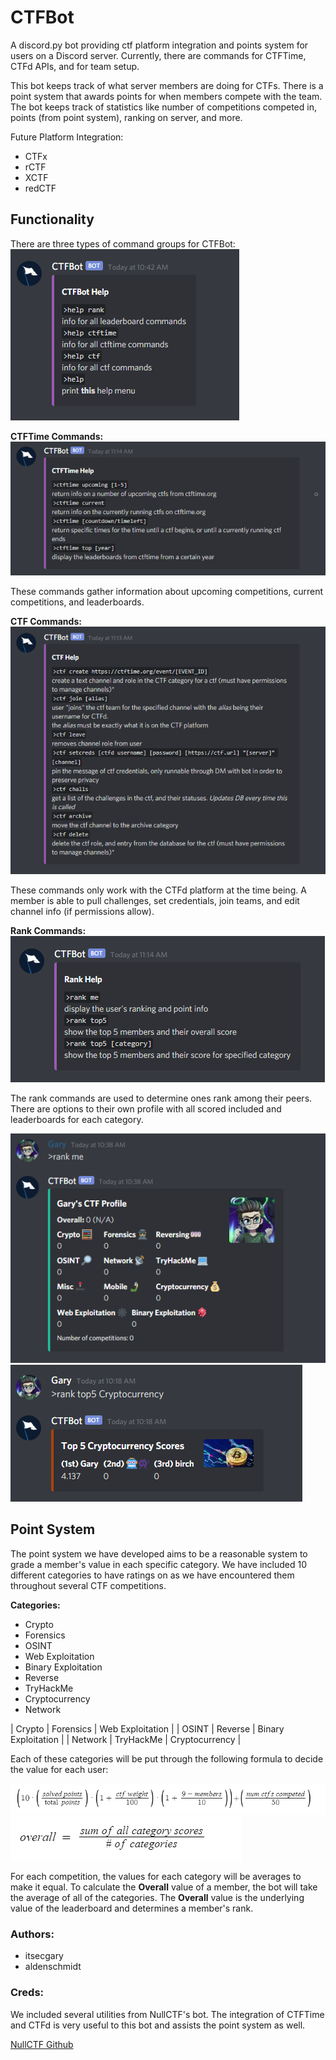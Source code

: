 # CTFBot
A discord.py bot providing ctf platform integration and points system for
users on a Discord server. Currently, there are commands for CTFTime, CTFd APIs,
and for team setup.

This bot keeps track of what server members are doing for CTFs. There is a point
system that awards points for when members compete with the team. The bot keeps
track of statistics like number of competitions competed in, points
(from point system), ranking on server, and more.

Future Platform Integration:
- CTFx
- rCTF
- XCTF
- redCTF

## Functionality
There are three types of command groups for CTFBot:
<img src="images/help.PNG" alt="Help Info">

**CTFTime Commands:**
<img src="images/ctftime_help.PNG" alt="CTFTime Help Info">

These commands gather information about upcoming competitions, current
competitions, and leaderboards.

**CTF Commands:**
<img src="images/ctf_help.PNG" alt="CTF Help Info">

These commands only work with the CTFd platform at the time being. A member is
able to pull challenges, set credentials, join teams, and edit channel info
(if permissions allow).

**Rank Commands:**
<img src="images/rank_help.PNG" alt="Rank Help Info">

The rank commands are used to determine ones rank among their peers. There are
options to their own profile with all scored included and leaderboards for each
category.

<img src="images/rank_me.PNG" alt="Rank Me Command">

<img src="images/category.PNG" alt="Category Leaderboard Example">


## Point System
The point system we have developed aims to be a reasonable system to grade a
member's value in each specific category. We have included 10 different categories
to have ratings on as we have encountered them throughout several CTF competitions.

**Categories:**
- Crypto
- Forensics
- OSINT
- Web Exploitation
- Binary Exploitation
- Reverse
- TryHackMe
- Cryptocurrency
- Network

| Crypto  | Forensics |  Web Exploitation   |
|  OSINT  |  Reverse  | Binary Exploitation |
| Network | TryHackMe |   Cryptocurrency    |

Each of these categories will be put through the following formula to decide the
value for each user:

<img src="images/points_system_challs.PNG" alt="Point System Formula">

<img src="images/points_system_challs2.PNG" alt="Point System Overall Formula">

For each competition, the values for each category will be averages to make it equal.
To calculate the **Overall** value of a member, the bot will take the average of
all of the categories. The **Overall** value is the underlying value of the
leaderboard and determines a member's rank.

### Authors:
- itsecgary
- aldenschmidt

### Creds:
We included several utilities from NullCTF's bot. The integration of CTFTime and
CTFd is very useful to this bot and assists the point system as well.

[NullCTF Github](https://github.com/NullPxl/NullCTF)
